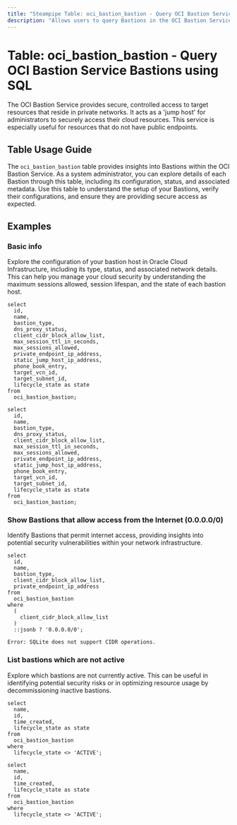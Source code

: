 ```yaml
---
title: "Steampipe Table: oci_bastion_bastion - Query OCI Bastion Service Bastions using SQL"
description: "Allows users to query Bastions in the OCI Bastion Service."
---
```


# Table: oci_bastion_bastion - Query OCI Bastion Service Bastions using SQL

The OCI Bastion Service provides secure, controlled access to target resources that reside in private networks. It acts as a 'jump host' for administrators to securely access their cloud resources. This service is especially useful for resources that do not have public endpoints.

## Table Usage Guide

The `oci_bastion_bastion` table provides insights into Bastions within the OCI Bastion Service. As a system administrator, you can explore details of each Bastion through this table, including its configuration, status, and associated metadata. Use this table to understand the setup of your Bastions, verify their configurations, and ensure they are providing secure access as expected.

## Examples

### Basic info
Explore the configuration of your bastion host in Oracle Cloud Infrastructure, including its type, status, and associated network details. This can help you manage your cloud security by understanding the maximum sessions allowed, session lifespan, and the state of each bastion host.

```sql+postgres
select
  id,
  name,
  bastion_type,
  dns_proxy_status,
  client_cidr_block_allow_list,
  max_session_ttl_in_seconds,
  max_sessions_allowed,
  private_endpoint_ip_address,
  static_jump_host_ip_address,
  phone_book_entry,
  target_vcn_id,
  target_subnet_id,
  lifecycle_state as state
from
  oci_bastion_bastion;
```

```sql+sqlite
select
  id,
  name,
  bastion_type,
  dns_proxy_status,
  client_cidr_block_allow_list,
  max_session_ttl_in_seconds,
  max_sessions_allowed,
  private_endpoint_ip_address,
  static_jump_host_ip_address,
  phone_book_entry,
  target_vcn_id,
  target_subnet_id,
  lifecycle_state as state
from
  oci_bastion_bastion;
```

### Show Bastions that allow access from the Internet (0.0.0.0/0)
Identify Bastions that permit internet access, providing insights into potential security vulnerabilities within your network infrastructure.

```sql+postgres
select
  id,
  name,
  bastion_type,
  client_cidr_block_allow_list,
  private_endpoint_ip_address
from
  oci_bastion_bastion
where
  (
    client_cidr_block_allow_list
  )
  ::jsonb ? '0.0.0.0/0';
```

```sql+sqlite
Error: SQLite does not support CIDR operations.
```

### List bastions which are not active
Explore which bastions are not currently active. This can be useful in identifying potential security risks or in optimizing resource usage by decommissioning inactive bastions.

```sql+postgres
select
  name,
  id,
  time_created,
  lifecycle_state as state
from
  oci_bastion_bastion
where
  lifecycle_state <> 'ACTIVE';
```

```sql+sqlite
select
  name,
  id,
  time_created,
  lifecycle_state as state
from
  oci_bastion_bastion
where
  lifecycle_state <> 'ACTIVE';
```